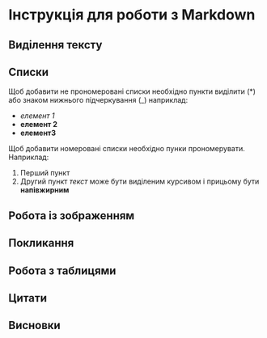 # Інструкція для роботи з Markdown

## Виділення тексту

## Списки

Щоб добавити не прономеровані списки необхідно пункти виділити (*) або знаком нижнього підчеркування (_) наприклад:
* *елемент 1*
* __елемент 2__
* **елемент3**

 Щоб добавити номеровані списки необхідно пунки прономерувати.
 Наприклад:
 1. Перший пункт
 2. Другий пункт
 _текст_ може бути виділеним курсивом і прицьому бути **напівжирним**
## Робота із зображенням

## Покликання

## Робота з таблицями

## Цитати

## Висновки